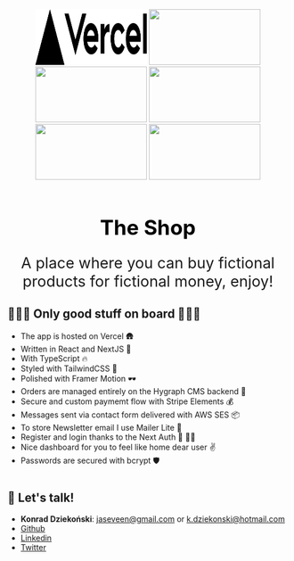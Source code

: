 <div align="center">
  <img src="https://raw.githubusercontent.com/dziekonskik/theshop/main/public/vercel.svg" width="200" height="100">
  <img src="https://logosandtypes.com/wp-content/uploads/2021/04/framer-motion.svg" width="200" height="100">
  <img src="https://upload.wikimedia.org/wikipedia/commons/8/8e/Nextjs-logo.svg" width="200" height="100">
  <img src="https://upload.wikimedia.org/wikipedia/commons/a/a7/React-icon.svg" width="200" height="100">
  <img src="https://www.pscloud.pl/wp-content/uploads/2019/11/1280px-Amazon_Web_Services_Logo.svg.png" width="200" height="100">
  <img src="https://upload.wikimedia.org/wikipedia/commons/5/5e/MailerLite_Logo.svg" width="200" height="100">
</div>

<h1 align="center" style="margin-top: 60px;color: black;font-size: 37px;">The Shop
</h1>
<p align="center" style="font-size: 27px;margin-top: 20px">A place where you can buy fictional products for fictional money,
            enjoy!</p>

## 🔆🔆🔆 Only good stuff on board 🔆🔆🔆

- The app is hosted on Vercel 🛖
- Written in React and NextJS 👑
- With TypeScript 🔥
- Styled with TailwindCSS 👔
- Polished with Framer Motion 🕶
- Orders are managed entirely on the Hygraph CMS backend 🚧
- Secure and custom paymemt flow with Stripe Elements 💰
- Messages sent via contact form delivered with AWS SES 📦
- To store Newsletter email I use Mailer Lite 📩
- Register and login thanks to the Next Auth 🙋 🙋‍♂️
- Nice dashboard for you to feel like home dear user ✌️
- Passwords are secured with bcrypt 🛡️

<h2 style="margin-top: 40px;" >💬 Let's talk!</h2>

- **Konrad Dziekoński**: [<jaseveen@gmail.com>](mailto:jaseveen@gmail.com) or [<k.dziekonski@hotmail.com>](mailto:k.dziekonski@hotmail.com)
- [Github](https://github.com/dziekonskik)
- [Linkedin](https://www.linkedin.com/in/konrad-dziekonski/)
- [Twitter](https://twitter.com/jaSeveenPL)
